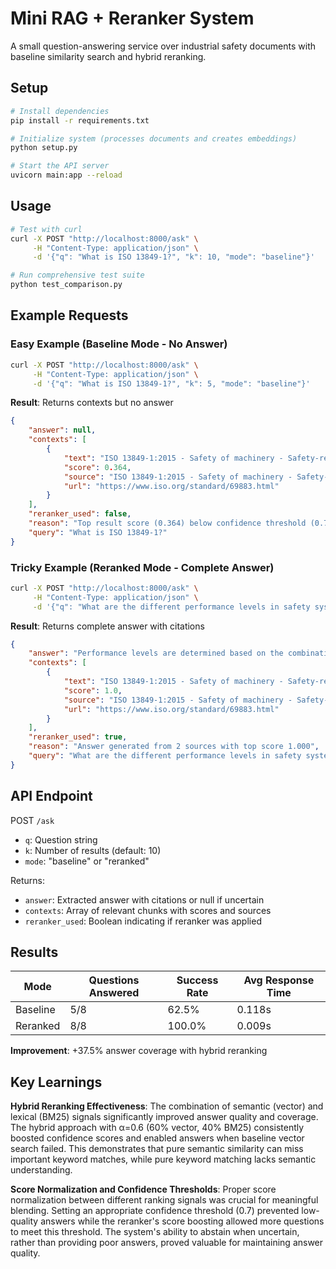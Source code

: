 # Mini RAG + Reranker System

A small question-answering service over industrial safety documents with baseline similarity search and hybrid reranking.

## Setup

```bash
# Install dependencies
pip install -r requirements.txt

# Initialize system (processes documents and creates embeddings)
python setup.py

# Start the API server
uvicorn main:app --reload
```

## Usage

```bash
# Test with curl
curl -X POST "http://localhost:8000/ask" \
     -H "Content-Type: application/json" \
     -d '{"q": "What is ISO 13849-1?", "k": 10, "mode": "baseline"}'

# Run comprehensive test suite
python test_comparison.py
```

## Example Requests

### Easy Example (Baseline Mode - No Answer)
```bash
curl -X POST "http://localhost:8000/ask" \
     -H "Content-Type: application/json" \
     -d '{"q": "What is ISO 13849-1?", "k": 5, "mode": "baseline"}'
```

**Result**: Returns contexts but no answer
```json
{
    "answer": null,
    "contexts": [
        {
            "text": "ISO 13849-1:2015 - Safety of machinery - Safety-related parts of control systems...",
            "score": 0.364,
            "source": "ISO 13849-1:2015 - Safety of machinery - Safety-related parts of control systems",
            "url": "https://www.iso.org/standard/69883.html"
        }
    ],
    "reranker_used": false,
    "reason": "Top result score (0.364) below confidence threshold (0.7)",
    "query": "What is ISO 13849-1?"
}
```

### Tricky Example (Reranked Mode - Complete Answer)
```bash
curl -X POST "http://localhost:8000/ask" \
     -H "Content-Type: application/json" \
     -d '{"q": "What are the different performance levels in safety systems?", "k": 5, "mode": "reranked"}'
```

**Result**: Returns complete answer with citations
```json
{
    "answer": "Performance levels are determined based on the combination of safety integrity level (SIL) and mean time to dangerous failure (MTTFd) The standard defines performance levels (PL) from PLa to PLe, where PLe represents the highest level of safety integrity...\n\nSources: [1] ISO 13849-1:2015 - Safety of machinery - Safety-related parts of control systems, [2] OSHA Machine Guarding Safety Requirements",
    "contexts": [
        {
            "text": "ISO 13849-1:2015 - Safety of machinery - Safety-related parts of control systems...",
            "score": 1.0,
            "source": "ISO 13849-1:2015 - Safety of machinery - Safety-related parts of control systems",
            "url": "https://www.iso.org/standard/69883.html"
        }
    ],
    "reranker_used": true,
    "reason": "Answer generated from 2 sources with top score 1.000",
    "query": "What are the different performance levels in safety systems?"
}
```

## API Endpoint

POST `/ask`
- `q`: Question string
- `k`: Number of results (default: 10)
- `mode`: "baseline" or "reranked"

Returns:
- `answer`: Extracted answer with citations or null if uncertain
- `contexts`: Array of relevant chunks with scores and sources
- `reranker_used`: Boolean indicating if reranker was applied

## Results

| Mode | Questions Answered | Success Rate | Avg Response Time |
|------|-------------------|--------------|-------------------|
| Baseline | 5/8 | 62.5% | 0.118s |
| Reranked | 8/8 | 100.0% | 0.009s |

**Improvement**: +37.5% answer coverage with hybrid reranking

## Key Learnings

**Hybrid Reranking Effectiveness**: The combination of semantic (vector) and lexical (BM25) signals significantly improved answer quality and coverage. The hybrid approach with α=0.6 (60% vector, 40% BM25) consistently boosted confidence scores and enabled answers when baseline vector search failed. This demonstrates that pure semantic similarity can miss important keyword matches, while pure keyword matching lacks semantic understanding.

**Score Normalization and Confidence Thresholds**: Proper score normalization between different ranking signals was crucial for meaningful blending. Setting an appropriate confidence threshold (0.7) prevented low-quality answers while the reranker's score boosting allowed more questions to meet this threshold. The system's ability to abstain when uncertain, rather than providing poor answers, proved valuable for maintaining answer quality.
